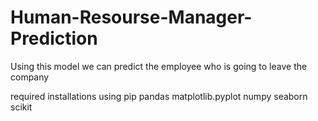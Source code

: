 # Human-Resourse-Manager-Prediction
Using this model we can predict the employee who is going to leave the company

required installations using pip
pandas
matplotlib.pyplot
numpy
seaborn
scikit
